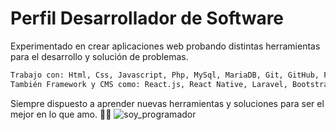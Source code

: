 # Perfil Desarrollador de Software
Experimentado en crear aplicaciones web probando distintas herramientas para el desarrollo y solución de problemas.
```sh
Trabajo con: Html, Css, Javascript, Php, MySql, MariaDB, Git, GitHub, POO, MVC.
También Framework y CMS como: React.js, React Native, Laravel, Bootstrap, Joomla, WordPress.
```
Siempre dispuesto a aprender nuevas herramientas y soluciones para ser el mejor en lo que amo. 👨‍💻
![soy_programador](https://media3.giphy.com/media/qgQUggAC3Pfv687qPC/giphy.gif)
